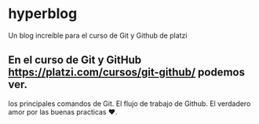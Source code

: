 # hyperblog
Un blog increible para el curso de Git y Github de platzi

## En el curso de Git y GitHub https://platzi.com/cursos/git-github/ podemos ver.
los principales comandos de Git.
El flujo de trabajo de Github.
El verdadero amor por las buenas practicas ❤.